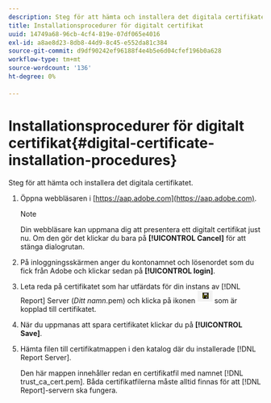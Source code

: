 ```yaml
---
description: Steg för att hämta och installera det digitala certifikatet.
title: Installationsprocedurer för digitalt certifikat
uuid: 14749a68-96cb-4cf4-819e-07df065e4016
exl-id: a8ae8d23-8db8-44d9-8c45-e552da81c384
source-git-commit: d9df90242ef96188f4e4b5e6d04cfef196b0a628
workflow-type: tm+mt
source-wordcount: '136'
ht-degree: 0%

---
```


# Installationsprocedurer för digitalt certifikat{#digital-certificate-installation-procedures}

Steg för att hämta och installera det digitala certifikatet.

1. Öppna webbläsaren i [https://aap.adobe.com](https://aap.adobe.com).

   >[!NOTE]
   >
   >Din webbläsare kan uppmana dig att presentera ett digitalt certifikat just nu. Om den gör det klickar du bara på **[!UICONTROL Cancel]** för att stänga dialogrutan.

1. På inloggningsskärmen anger du kontonamnet och lösenordet som du fick från Adobe och klickar sedan på **[!UICONTROL login]**.
1. Leta reda på certifikatet som har utfärdats för din instans av [!DNL Report] Server (*Ditt namn*.pem) och klicka på ikonen ![](assets/btn_save_certificatedownload.PNG) som är kopplad till certifikatet.
1. När du uppmanas att spara certifikatet klickar du på **[!UICONTROL Save]**.
1. Hämta filen till certifikatmappen i den katalog där du installerade [!DNL Report Server].

   Den här mappen innehåller redan en certifikatfil med namnet [!DNL trust_ca_cert.pem]. Båda certifikatfilerna måste alltid finnas för att [!DNL Report]-servern ska fungera.
